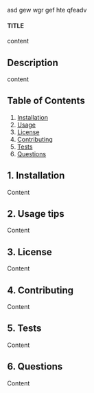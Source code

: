 asd
gew
wgr
gef
hte
qfeadv

#### TITLE
content

## Description
content

## Table of Contents

1. [ Installation ](#intallation)
2. [ Usage ](#usage)
3. [ License ](#license)
4. [ Contributing ](#contributing)
5. [ Tests ](#tests)
6. [ Questions ](#questions)

        
<a name="installation"></a>
## 1. Installation

Content

<a name="usage"></a>
## 2. Usage tips

Content

<a name="license"></a>
## 3. License

Content

<a name="contributing"></a>
## 4. Contributing

Content

<a name="Tests"></a>
## 5. Tests

Content

<a name="Questions"></a>
## 6. Questions

Content
